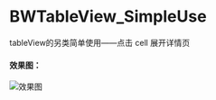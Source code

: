 # BWTableView_SimpleUse
tableView的另类简单使用——点击 cell 展开详情页

#### 效果图：

![效果图](http://upload-images.jianshu.io/upload_images/2997426-f7ef2d4ff53cb739.gif?imageMogr2/auto-orient/strip)